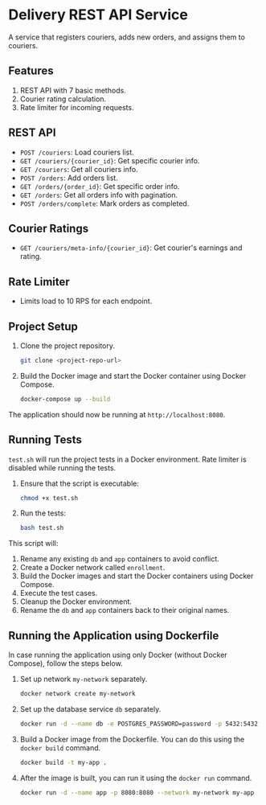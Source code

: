 # Delivery REST API Service

A service that registers couriers, adds new orders, and assigns them to couriers.

## Features

1. REST API with 7 basic methods.
2. Courier rating calculation.
3. Rate limiter for incoming requests.

## REST API

- `POST /couriers`: Load couriers list.
- `GET /couriers/{courier_id}`: Get specific courier info.
- `GET /couriers`: Get all couriers info.
- `POST /orders`: Add orders list.
- `GET /orders/{order_id}`: Get specific order info.
- `GET /orders`: Get all orders info with pagination.
- `POST /orders/complete`: Mark orders as completed.

## Courier Ratings

- `GET /couriers/meta-info/{courier_id}`: Get courier's earnings and rating.

## Rate Limiter

- Limits load to 10 RPS for each endpoint.

## Project Setup

1. Clone the project repository.

    ```bash
    git clone <project-repo-url>
    ```

2. Build the Docker image and start the Docker container using Docker Compose.

    ```bash
    docker-compose up --build
    ```

The application should now be running at `http://localhost:8080`.

## Running Tests

`test.sh` will run the project tests in a Docker environment. Rate limiter is disabled while running the tests.

1. Ensure that the script is executable:

    ```bash
    chmod +x test.sh
    ```

2. Run the tests:

    ```bash
    bash test.sh
    ```

This script will:

1. Rename any existing `db` and `app` containers to avoid conflict.
2. Create a Docker network called `enrollment`.
3. Build the Docker images and start the Docker containers using Docker Compose.
4. Execute the test cases.
5. Cleanup the Docker environment.
6. Rename the `db` and `app` containers back to their original names.

## Running the Application using Dockerfile

In case running the application using only Docker (without Docker Compose), follow the steps below.
1. Set up network `my-network` separately.

    ```bash
    docker network create my-network
    ```

2. Set up the database service `db` separately.

    ```bash
    docker run -d --name db -e POSTGRES_PASSWORD=password -p 5432:5432 --network my-network postgres
    ```

3. Build a Docker image from the Dockerfile. You can do this using the `docker build` command.

    ```bash
    docker build -t my-app .
    ```

4. After the image is built, you can run it using the `docker run` command.

    ```bash
    docker run -d --name app -p 8080:8080 --network my-network my-app
    ```